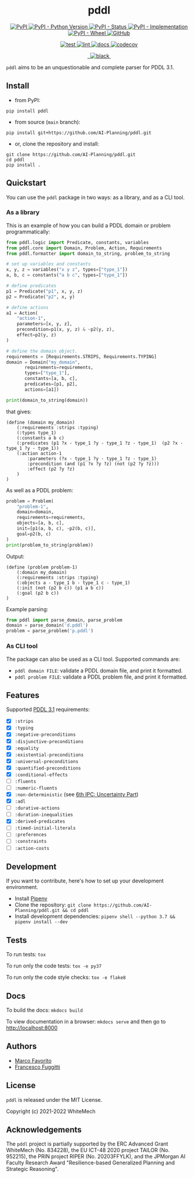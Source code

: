 <h1 align="center">
  <b>pddl</b>
</h1>

<p align="center">
  <a href="https://pypi.org/project/pddl">
    <img alt="PyPI" src="https://img.shields.io/pypi/v/pddl">
  </a>
  <a href="https://pypi.org/project/pddl">
    <img alt="PyPI - Python Version" src="https://img.shields.io/pypi/pyversions/pddl" />
  </a>
  <a href="">
    <img alt="PyPI - Status" src="https://img.shields.io/pypi/status/pddl" />
  </a>
  <a href="">
    <img alt="PyPI - Implementation" src="https://img.shields.io/pypi/implementation/pddl">
  </a>
  <a href="">
    <img alt="PyPI - Wheel" src="https://img.shields.io/pypi/wheel/pddl">
  </a>
  <a href="https://github.com/AI-Planning/pddl/blob/main/LICENSE">
    <img alt="GitHub" src="https://img.shields.io/github/license/AI-Planning/pddl">
  </a>
</p>
<p align="center">
  <a href="">
    <img alt="test" src="https://github.com/AI-Planning/pddl/workflows/test/badge.svg">
  </a>
  <a href="">
    <img alt="lint" src="https://github.com/AI-Planning/pddl/workflows/lint/badge.svg">
  </a>
  <a href="">
    <img alt="docs" src="https://github.com/AI-Planning/pddl/workflows/docs/badge.svg">
  </a>
  <a href="https://codecov.io/gh/AI-Planning/pddl">
    <img alt="codecov" src="https://codecov.io/gh/AI-Planning/pddl/branch/main/graph/badge.svg?token=FG3ATGP5P5">
  </a>
</p>
<p align="center">
  <a href="https://img.shields.io/badge/flake8-checked-blueviolet">
    <img alt="" src="https://img.shields.io/badge/flake8-checked-blueviolet">
  </a>
  <a href="https://img.shields.io/badge/mypy-checked-blue">
    <img alt="" src="https://img.shields.io/badge/mypy-checked-blue">
  </a>
  <a href="https://img.shields.io/badge/code%20style-black-black">
    <img alt="black" src="https://img.shields.io/badge/code%20style-black-black" />
  </a>
  <a href="https://www.mkdocs.org/">
    <img alt="" src="https://img.shields.io/badge/docs-mkdocs-9cf">
  </a>
</p>

`pddl` aims to be an unquestionable and complete parser for PDDL 3.1.

## Install

- from PyPI:
```
pip install pddl
```

- from source (`main` branch):
```
pip install git+https://github.com/AI-Planning/pddl.git
```

- or, clone the repository and install:
```
git clone https://github.com/AI-Planning/pddl.git
cd pddl
pip install .
```
## Quickstart

You can use the `pddl` package in two ways: as a library, and as a CLI tool.

### As a library

This is an example of how you can build a PDDL domain or problem
programmatically:
```python
from pddl.logic import Predicate, constants, variables
from pddl.core import Domain, Problem, Action, Requirements
from pddl.formatter import domain_to_string, problem_to_string

# set up variables and constants
x, y, z = variables("x y z", types=["type_1"])
a, b, c = constants("a b c", types=["type_1"])

# define predicates
p1 = Predicate("p1", x, y, z)
p2 = Predicate("p2", x, y)

# define actions
a1 = Action(
    "action-1",
    parameters=[x, y, z],
    precondition=p1(x, y, z) & ~p2(y, z),
    effect=p2(y, z)
)

# define the domain object.
requirements = [Requirements.STRIPS, Requirements.TYPING]
domain = Domain("my_domain",
       requirements=requirements,
       types=["type_1"],
       constants=[a, b, c],
       predicates=[p1, p2],
       actions=[a1])

print(domain_to_string(domain))
```

that gives:
```output
(define (domain my_domain)
    (:requirements :strips :typing)
    (:types type_1)
    (:constants a b c)
    (:predicates (p1 ?x - type_1 ?y - type_1 ?z - type_1)  (p2 ?x - type_1 ?y - type_1))
    (:action action-1
        :parameters (?x - type_1 ?y - type_1 ?z - type_1)
        :precondition (and (p1 ?x ?y ?z) (not (p2 ?y ?z)))
        :effect (p2 ?y ?z)
    )
)
```

As well as a PDDL problem:
```python
problem = Problem(
    "problem-1",
    domain=domain,
    requirements=requirements,
    objects=[a, b, c],
    init=[p1(a, b, c), ~p2(b, c)],
    goal=p2(b, c)
)
print(problem_to_string(problem))
```

Output:
```output
(define (problem problem-1)
    (:domain my_domain)
    (:requirements :strips :typing)
    (:objects a - type_1 b - type_1 c - type_1)
    (:init (not (p2 b c)) (p1 a b c))
    (:goal (p2 b c))
)
```

Example parsing:
```python
from pddl import parse_domain, parse_problem
domain = parse_domain('d.pddl')
problem = parse_problem('p.pddl')
```

### As CLI tool

The package can also be used as a CLI tool.
Supported commands are:
- `pddl domain FILE`: validate a PDDL domain file, and print it formatted.
- `pddl problem FILE`: validate a PDDL problem file, and print it formatted.

## Features

Supported [PDDL 3.1](https://helios.hud.ac.uk/scommv/IPC-14/repository/kovacs-pddl-3.1-2011.pdf)
requirements:

- [x] `:strips`
- [x] `:typing`
- [x] `:negative-preconditions`
- [x] `:disjunctive-preconditions`
- [x] `:equality`
- [x] `:existential-preconditions`
- [x] `:universal-preconditions`
- [x] `:quantified-preconditions`
- [x] `:conditional-effects`
- [ ] `:fluents`
- [ ] `:numeric-fluents`
- [x] `:non-deterministic` (see [6th IPC: Uncertainty Part](http://citeseerx.ist.psu.edu/viewdoc/download?doi=10.1.1.163.7140&rep=rep1&type=pdf))
- [x] `:adl`
- [ ] `:durative-actions`
- [ ] `:duration-inequalities`
- [x] `:derived-predicates`
- [ ] `:timed-initial-literals`
- [ ] `:preferences`
- [ ] `:constraints`
- [ ] `:action-costs`

## Development

If you want to contribute, here's how to set up your development environment.

- Install [Pipenv](https://pipenv-fork.readthedocs.io/en/latest/)
- Clone the repository: `git clone https://github.com/AI-Planning/pddl.git && cd pddl`
- Install development dependencies: `pipenv shell --python 3.7 && pipenv install --dev`

## Tests

To run tests: `tox`

To run only the code tests: `tox -e py37`

To run only the code style checks: `tox -e flake8`

## Docs

To build the docs: `mkdocs build`

To view documentation in a browser: `mkdocs serve`
and then go to [http://localhost:8000](http://localhost:8000)

## Authors

- [Marco Favorito](https://marcofavorito.me)
- [Francesco Fuggitti](https://francescofuggitti.github.io)

## License

`pddl` is released under the MIT License.

Copyright (c) 2021-2022 WhiteMech

## Acknowledgements

The `pddl` project is partially supported by the ERC Advanced Grant WhiteMech
(No. 834228), the EU ICT-48 2020 project TAILOR (No. 952215),
the PRIN project RIPER (No. 20203FFYLK), and the JPMorgan AI Faculty
Research Award "Resilience-based Generalized Planning and Strategic
Reasoning".
